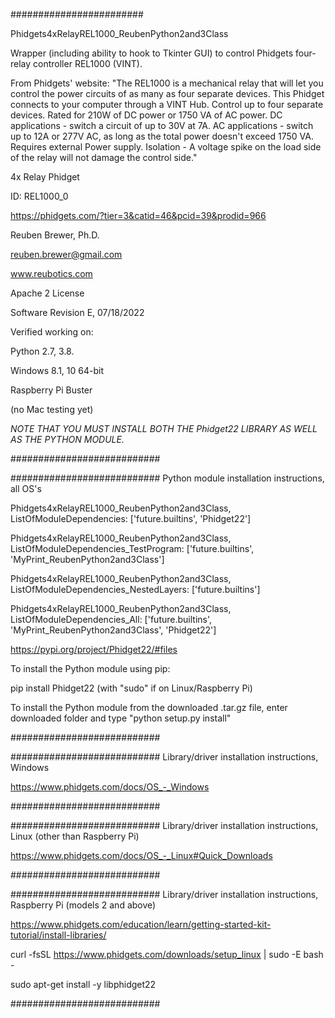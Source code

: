 ########################

Phidgets4xRelayREL1000_ReubenPython2and3Class

Wrapper (including ability to hook to Tkinter GUI) to control Phidgets four-relay controller REL1000 (VINT).

From Phidgets' website:
"The REL1000 is a mechanical relay that will let you control the power circuits of as many as four separate devices.
This Phidget connects to your computer through a VINT Hub.
Control up to four separate devices.
Rated for 210W of DC power or 1750 VA of AC power.
DC applications - switch a circuit of up to 30V at 7A.
AC applications - switch up to 12A or 277V AC, as long as the total power doesn't exceed 1750 VA.
Requires external Power supply.
Isolation - A voltage spike on the load side of the relay will not damage the control side."

4x Relay Phidget

ID: REL1000_0

https://phidgets.com/?tier=3&catid=46&pcid=39&prodid=966

Reuben Brewer, Ph.D.

reuben.brewer@gmail.com

www.reubotics.com

Apache 2 License

Software Revision E, 07/18/2022

Verified working on: 

Python 2.7, 3.8.

Windows 8.1, 10 64-bit

Raspberry Pi Buster 

(no Mac testing yet)

*NOTE THAT YOU MUST INSTALL BOTH THE Phidget22 LIBRARY AS WELL AS THE PYTHON MODULE.*

###########################

########################### Python module installation instructions, all OS's

Phidgets4xRelayREL1000_ReubenPython2and3Class, ListOfModuleDependencies: ['future.builtins', 'Phidget22']

Phidgets4xRelayREL1000_ReubenPython2and3Class, ListOfModuleDependencies_TestProgram: ['future.builtins', 'MyPrint_ReubenPython2and3Class']

Phidgets4xRelayREL1000_ReubenPython2and3Class, ListOfModuleDependencies_NestedLayers: ['future.builtins']

Phidgets4xRelayREL1000_ReubenPython2and3Class, ListOfModuleDependencies_All: ['future.builtins', 'MyPrint_ReubenPython2and3Class', 'Phidget22']

https://pypi.org/project/Phidget22/#files

To install the Python module using pip:

pip install Phidget22       (with "sudo" if on Linux/Raspberry Pi)

To install the Python module from the downloaded .tar.gz file, enter downloaded folder and type "python setup.py install"

###########################

########################### Library/driver installation instructions, Windows

https://www.phidgets.com/docs/OS_-_Windows

###########################

########################### Library/driver installation instructions, Linux (other than Raspberry Pi)

https://www.phidgets.com/docs/OS_-_Linux#Quick_Downloads

###########################

########################### Library/driver installation instructions, Raspberry Pi (models 2 and above)

https://www.phidgets.com/education/learn/getting-started-kit-tutorial/install-libraries/

curl -fsSL https://www.phidgets.com/downloads/setup_linux | sudo -E bash -

sudo apt-get install -y libphidget22
 
###########################
